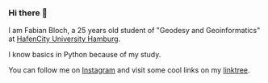 ### Hi there 👋

<!--
**FabianBloch/FabianBloch** is a ✨ _special_ ✨ repository because its `README.md` (this file) appears on your GitHub profile.

Here are some ideas to get you started:

- 🔭 I’m currently working on ...
- 🌱 I’m currently learning ...
- 👯 I’m looking to collaborate on ...
- 🤔 I’m looking for help with ...
- 💬 Ask me about ...
- 📫 How to reach me: ...
- 😄 Pronouns: ...
- ⚡ Fun fact: ...
-->

I am Fabian Bloch, a 25 years old student of "Geodesy and Geoinformatics" at [HafenCity University Hamburg](https://www.hcu-hamburg.de/bachelor/geo).

I know basics in Python because of my study.

You can follow me on [Instagram](https://www.instagram.com/fub1_b10ch.geo/) and visit some cool links on my [linktree](https://linktr.ee/fub1_b10ch.geo).
